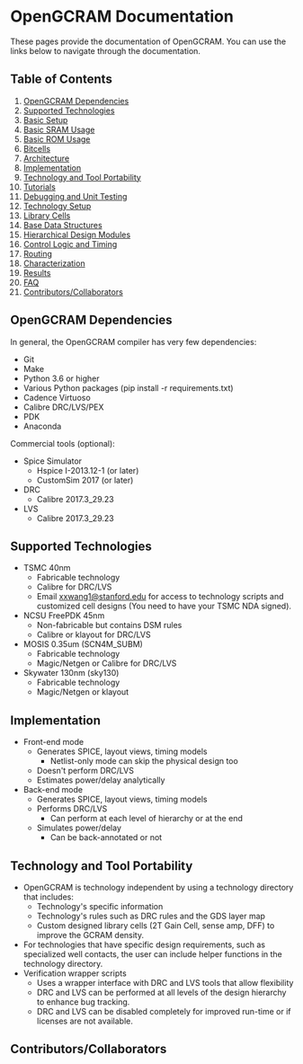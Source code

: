 # OpenGCRAM Documentation
<!--![OpenGCRAM Logo](../../images/OpenGCRAM_logo_yellow_transparent.svg)-->

These pages provide the documentation of OpenGCRAM. You can use the links below to
navigate through the documentation.

## Table of Contents
1. [OpenGCRAM Dependencies](#OpenGCRAM-dependencies)
1. [Supported Technologies](#supported-technologies)
1. [Basic Setup](./basic_setup.md#go-back)
1. [Basic SRAM Usage](./basic_usage.md#go-back)
1. [Basic ROM Usage](./basic_rom_usage.md#go-back)
1. [Bitcells](./bitcells.md#go-back)
1. [Architecture](./architecture.md#go-back)
1. [Implementation](#implementation)
1. [Technology and Tool Portability](#technology-and-tool-portability)
1. [Tutorials](./tutorials.md#go-back)
1. [Debugging and Unit Testing](./debug.md#go-back)
1. [Technology Setup](./technology_setup.md#go-back)
1. [Library Cells](./library_cells.md#go-back)
1. [Base Data Structures](./base_data_structures.md#go-back)
1. [Hierarchical Design Modules](./design_modules.md#go-back)
1. [Control Logic and Timing](./control_logic.md#go-back)
1. [Routing](./routing.md#go-back)
1. [Characterization](./characterization.md#go-back)
1. [Results](./results.md#go-back)
1. [FAQ](./FAQ.md#go-back)
1. [Contributors/Collaborators](#contributorscollaborators)



## OpenGCRAM Dependencies
In general, the OpenGCRAM compiler has very few dependencies:
+ Git
+ Make
+ Python 3.6 or higher
+ Various Python packages (pip install -r requirements.txt)
+ Cadence Virtuoso
+ Calibre DRC/LVS/PEX
+ PDK
+ Anaconda


Commercial tools (optional):
* Spice Simulator
    * Hspice  I-2013.12-1 (or later)
    * CustomSim 2017 (or later)
* DRC
    * Calibre 2017.3\_29.23
* LVS
    * Calibre 2017.3\_29.23



## Supported Technologies
* TSMC 40nm
    * Fabricable technology
    * Calibre for DRC/LVS
    * Email xxwang1@stanford.edu for access to technology scripts and customized cell designs (You need to have your TSMC NDA signed). 
* NCSU FreePDK 45nm
    * Non-fabricable but contains DSM rules
    * Calibre or klayout for DRC/LVS
* MOSIS 0.35um (SCN4M\_SUBM)
    * Fabricable technology
    * Magic/Netgen or Calibre for DRC/LVS
* Skywater 130nm (sky130)
    * Fabricable technology
    * Magic/Netgen or klayout



## Implementation
* Front-end mode
    * Generates SPICE, layout views, timing models
        * Netlist-only mode can skip the physical design too
    * Doesn't perform DRC/LVS
    * Estimates power/delay analytically
* Back-end mode
    * Generates SPICE, layout views, timing models
    * Performs DRC/LVS
        * Can perform at each level of hierarchy or at the end
    * Simulates power/delay
        * Can be back-annotated or not



## Technology and Tool Portability
* OpenGCRAM is technology independent by using a technology directory that
  includes:
    * Technology's specific information
    * Technology's rules such as DRC rules and the GDS layer map
    * Custom designed library cells (2T Gain Cell, sense amp, DFF) to improve the GCRAM
      density.
* For technologies that have specific design requirements, such as specialized
  well contacts, the user can include helper functions in the technology
  directory.
* Verification wrapper scripts
    * Uses a wrapper interface with DRC and LVS tools that allow flexibility
    * DRC and LVS can be performed at all levels of the design hierarchy to
      enhance bug tracking.
    * DRC and LVS can be disabled completely for improved run-time or if
      licenses are not available.



## Contributors/Collaborators
